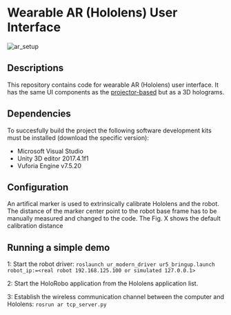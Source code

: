# Wearable AR (Hololens) User Interface
![ar_setup](https://i.imgur.com/VAcQsn5.png)

## Descriptions
This repository contains code for wearable AR (Hololens) user interface. It has the same UI components as the [projector-based](https://github.com/Herrandy/HRC-TUNI/tree/master/projector) but as a 3D holograms.

## Dependencies
To succesfully build the project the following software development kits must be installed (download the specific version):
- Microsoft Visual Studio
- Unity 3D editor 2017.4.1f1
- Vuforia Engine v7.5.20

## Configuration
An artifical marker is used to extrinsically calibrate Hololens and the robot. The distance of the marker center point to the robot base frame has to be manually measured and changed to the code. The Fig. X shows the default calibration distance   

## Running a simple demo

1: Start the robot driver: ```roslaunch ur_modern_driver ur5_bringup.launch robot_ip:=<real robot 192.168.125.100 or simulated 127.0.0.1>```

2: Start the HoloRobo application from the Hololens application list.

3: Establish the wireless communication channel between the computer and Hololens: ```rosrun ar tcp_server.py```


